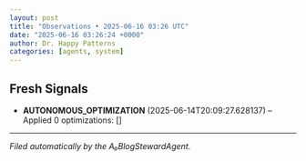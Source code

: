 ```yaml
---
layout: post
title: "Observations • 2025-06-16 03:26 UTC"
date: "2025-06-16 03:26:24 +0000"
author: Dr. Happy Patterns
categories: [agents, system]
---
```


## Fresh Signals

* **AUTONOMOUS_OPTIMIZATION** (2025-06-14T20:09:27.628137) – Applied 0 optimizations: []

---

*Filed automatically by the A₀BlogStewardAgent.*
